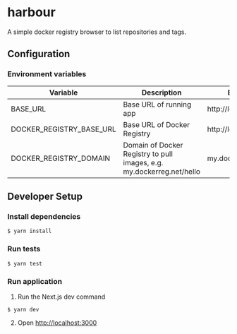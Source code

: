 # harbour

A simple docker registry browser to list repositories and tags.

## Configuration

### Environment variables

| Variable                 | Description                                                           | Example               |
| ------------------------ | --------------------------------------------------------------------- | --------------------- |
| BASE_URL                 | Base URL of running app                                               | http://localhost:3000 |
| DOCKER_REGISTRY_BASE_URL | Base URL of Docker Registry                                           | http://localhost:5000 |
| DOCKER_REGISTRY_DOMAIN   | Domain of Docker Registry to pull images, e.g. my.dockerreg.net/hello | my.dockerreg.net      |

## Developer Setup

### Install dependencies

```
$ yarn install
```

### Run tests

```
$ yarn test
```

### Run application

1. Run the Next.js dev command

```
$ yarn dev
```

2. Open [http://localhost:3000](http://localhost)
